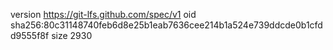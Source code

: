 version https://git-lfs.github.com/spec/v1
oid sha256:80c31148740feb6d8e25b1eab7636cee214b1a524e739ddcde0b1cfdd9555f8f
size 2930
